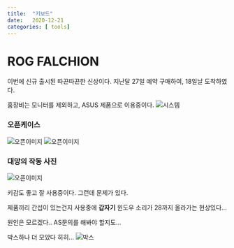 ```yaml
---
title:  "키보드"
date:   2020-12-21
categories: [ tools]
---
```


# ROG FALCHION
이번에 신규 출시된 따끈따끈한 신상이다.
지난달 27일 예약 구매하여, 18일날 도착하였다.

홈장비는 모니터를 제외하고, ASUS 제품으로 이용중이다.
![시스템](https://redbean88.github.io/img/system.jpg)

### 오픈케이스
![오픈이미지](https://redbean88.github.io/img/case_1.jpg)
![오픈이미지](https://redbean88.github.io/img/case.jpg)

### 대망의 작동 사진
![오픈이미지](https://redbean88.github.io/img/keyboard.jpg)

키감도 좋고 잘 사용중이다. 그런데 문제가 있다.

제품끼리 간섭이 있는건지 사용중에 __갑자기__ 윈도우 소리가 28까지 올라가는 현상있다...

원인은 모르겠다.. AS문의를 해봐야 할지도...

박스하나 더 모았다 히히...
![박스](https://redbean88.github.io/img/boxes.jpg)
